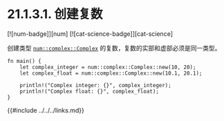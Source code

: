 # 21.1.3.1. 创建复数

[![num-badge]][num] [![cat-science-badge]][cat-science]

创建类型 [`num::complex::Complex`] 的复数，复数的实部和虚部必须是同一类型。

```rust,edition2018
fn main() {
    let complex_integer = num::complex::Complex::new(10, 20);
    let complex_float = num::complex::Complex::new(10.1, 20.1);

    println!("Complex integer: {}", complex_integer);
    println!("Complex float: {}", complex_float);
}
```

[`num::complex::Complex`]: https://autumnai.github.io/cuticula/num/complex/struct.Complex.html

{{#include ../../../links.md}}
